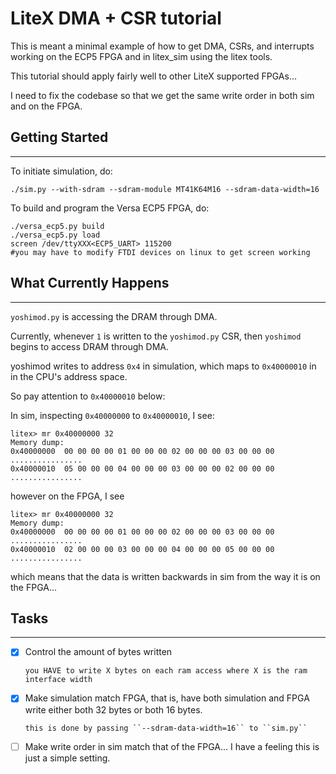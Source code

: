 # LiteX DMA + CSR tutorial
This is meant a minimal example of how to 
get DMA, CSRs, and interrupts working on the ECP5 FPGA 
and in litex_sim using the litex tools. 

This tutorial should apply fairly well to other LiteX supported
FPGAs...

I need to fix the codebase so that we get the same write order
in both sim and on the FPGA.

## Getting Started
---

To initiate simulation, do: 

```
./sim.py --with-sdram --sdram-module MT41K64M16 --sdram-data-width=16
``` 


To build and program the Versa ECP5 FPGA, do:
```
./versa_ecp5.py build
./versa_ecp5.py load
screen /dev/ttyXXX<ECP5_UART> 115200
#you may have to modify FTDI devices on linux to get screen working
```

## What Currently Happens
---

``yoshimod.py`` is accessing the DRAM through DMA.

Currently, whenever ``1`` is written to the ``yoshimod.py`` CSR, then ``yoshimod`` begins to access DRAM through DMA.

yoshimod writes to address ``0x4`` in simulation, which maps to ``0x40000010`` in in the CPU's address space.

So pay attention to ``0x40000010`` below:

In sim, inspecting ``0x40000000`` to ``0x40000010``, I see:

```
litex> mr 0x40000000 32
Memory dump:
0x40000000  00 00 00 00 01 00 00 00 02 00 00 00 03 00 00 00  ................
0x40000010  05 00 00 00 04 00 00 00 03 00 00 00 02 00 00 00  ................
```

however on the FPGA, I see

```
litex> mr 0x40000000 32
Memory dump:
0x40000000  00 00 00 00 01 00 00 00 02 00 00 00 03 00 00 00  ................
0x40000010  02 00 00 00 03 00 00 00 04 00 00 00 05 00 00 00  ................
```

which means that the data is written backwards in sim from the way it is
on the FPGA...

## Tasks
---

 - [x] Control the amount of bytes written
 
       you HAVE to write X bytes on each ram access where X is the ram interface width

 - [x] Make simulation match FPGA, that is, have both simulation and FPGA write either both 32 bytes or both 16 bytes.

       this is done by passing ``--sdram-data-width=16`` to ``sim.py``

 - [ ] Make write order in sim match that of the FPGA... I have a feeling
this is just a simple setting.